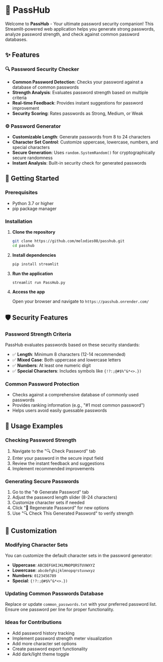 # 🔐 PassHub

Welcome to **PassHub** - Your ultimate password security companion! This Streamlit-powered web application helps you generate strong passwords, analyze password strength, and check against common password databases.

## ✨ Features

### 🔍 Password Security Checker
- **Common Password Detection**: Checks your password against a database of common passwords
- **Strength Analysis**: Evaluates password strength based on multiple criteria
- **Real-time Feedback**: Provides instant suggestions for password improvement
- **Security Scoring**: Rates passwords as Strong, Medium, or Weak

### ⚙️ Password Generator
- **Customizable Length**: Generate passwords from 8 to 24 characters
- **Character Set Control**: Customize uppercase, lowercase, numbers, and special characters
- **Secure Generation**: Uses `random.SystemRandom()` for cryptographically secure randomness
- **Instant Analysis**: Built-in security check for generated passwords

## 🚀 Getting Started

### Prerequisites
- Python 3.7 or higher
- pip package manager

### Installation

1. **Clone the repository**
   ```bash
   git clone https://github.com/melodies08/passhub.git
   cd passhub
   ```

2. **Install dependencies**
   ```bash
   pip install streamlit
   ```

3. **Run the application**
   ```bash
   streamlit run PassHub.py
   ```

4. **Access the app**
   
   Open your browser and navigate to `https://passhub.onrender.com/`


## 🛡️ Security Features

### Password Strength Criteria
PassHub evaluates passwords based on these security standards:

- ✅ **Length**: Minimum 8 characters (12-14 recommended)
- ✅ **Mixed Case**: Both uppercase and lowercase letters
- ✅ **Numbers**: At least one numeric digit
- ✅ **Special Characters**: Includes symbols like `{!?:;@#$%^&*<>.})`

### Common Password Protection
- Checks against a comprehensive database of commonly used passwords
- Provides ranking information (e.g., "#1 most common password")
- Helps users avoid easily guessable passwords

## 🎯 Usage Examples

### Checking Password Strength
1. Navigate to the "🔍 Check Password" tab
2. Enter your password in the secure input field
3. Review the instant feedback and suggestions
4. Implement recommended improvements

### Generating Secure Passwords
1. Go to the "⚙️ Generate Password" tab
2. Adjust the password length slider (8-24 characters)
3. Customize character sets if needed
4. Click "🔁 Regenerate Password" for new options
5. Use "🔍 Check This Generated Password" to verify strength

## 🔧 Customization

### Modifying Character Sets
You can customize the default character sets in the password generator:

- **Uppercase**: `ABCDEFGHIJKLMNOPQRSTUVWXYZ`
- **Lowercase**: `abcdefghijklmnopqrstuvwxyz`
- **Numbers**: `0123456789`
- **Special**: `{!?:;@#$%^&*<>.})`

### Updating Common Passwords Database
Replace or update `common_passwords.txt` with your preferred password list. Ensure one password per line for proper functionality.

### Ideas for Contributions
- Add password history tracking
- Implement password strength meter visualization
- Add more character set options
- Create password export functionality
- Add dark/light theme toggle

